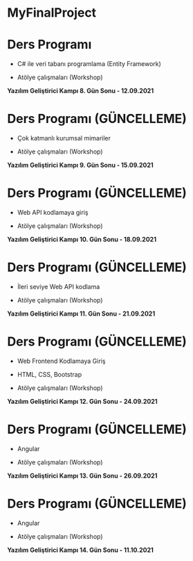 # MyFinalProject

<h1>Ders Programı</h1>

* C# ile veri tabanı programlama (Entity Framework)

* Atölye çalışmaları (Workshop)

<b> Yazılım Geliştirici Kampı 8. Gün Sonu - 12.09.2021 </b>

<h1> Ders Programı (GÜNCELLEME) </h1>

* Çok katmanlı kurumsal mimariler

* Atölye çalışmaları (Workshop)

<b> Yazılım Geliştirici Kampı 9. Gün Sonu - 15.09.2021 </b>
  
<h1>Ders Programı (GÜNCELLEME)</h1>

* Web API kodlamaya giriş

* Atölye çalışmaları (Workshop)

<b> Yazılım Geliştirici Kampı 10. Gün Sonu - 18.09.2021 </b>

<h1>Ders Programı (GÜNCELLEME)</h1>

* İleri seviye Web API kodlama

* Atölye çalışmaları (Workshop)

<b> Yazılım Geliştirici Kampı 11. Gün Sonu - 21.09.2021 </b>

<h1>Ders Programı (GÜNCELLEME)</h1>

* Web Frontend Kodlamaya Giriş

* HTML, CSS, Bootstrap
 
* Atölye çalışmaları (Workshop)

<b> Yazılım Geliştirici Kampı 12. Gün Sonu - 24.09.2021 </b>


<h1>Ders Programı (GÜNCELLEME)</h1>

* Angular

* Atölye çalışmaları (Workshop)

<b> Yazılım Geliştirici Kampı 13. Gün Sonu - 26.09.2021 </b>


<h1>Ders Programı (GÜNCELLEME)</h1>

* Angular

* Atölye çalışmaları (Workshop)

<b> Yazılım Geliştirici Kampı 14. Gün Sonu - 11.10.2021 </b>
